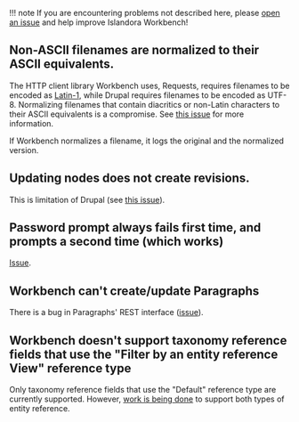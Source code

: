 
!!! note
    If you are encountering problems not described here, please [open an issue](https://github.com/mjordan/islandora_workbench/issues) and help improve Islandora Workbench!

## Non-ASCII filenames are normalized to their ASCII equivalents.

The HTTP client library Workbench uses, Requests, requires filenames to be encoded as [Latin-1](https://github.com/psf/requests/issues/4218), while Drupal requires filenames to be encoded as UTF-8. Normalizing filenames that contain diacritics or non-Latin characters to their ASCII equivalents is a compromise. See [this issue](https://github.com/mjordan/islandora_workbench/issues/192) for more information.

If Workbench normalizes a filename, it logs the original and the normalized version.

## Updating nodes does not create revisions.

This is limitation of Drupal (see [this issue](https://github.com/Islandora/documentation/issues/1485)).

## Password prompt always fails first time, and prompts a second time (which works)

[Issue](https://github.com/mjordan/islandora_workbench/issues/450).

## Workbench can't create/update Paragraphs

There is a bug in Paragraphs' REST interface ([issue](https://github.com/mjordan/islandora_workbench/issues/292)).

## Workbench doesn't support taxonomy reference fields that use the "Filter by an entity reference View" reference type

Only taxonomy reference fields that use the "Default" reference type are currently supported. However, [work is being done](https://github.com/mjordan/islandora_workbench/issues/452) to support both types of entity reference.

